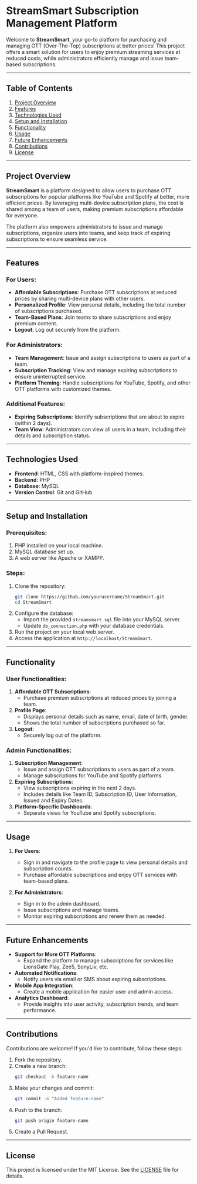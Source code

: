 # **StreamSmart Subscription Management Platform**

Welcome to **StreamSmart**, your go-to platform for purchasing and managing OTT (Over-The-Top) subscriptions at better prices! This project offers a smart solution for users to enjoy premium streaming services at reduced costs, while administrators efficiently manage and issue team-based subscriptions.

---

## **Table of Contents**

1. [Project Overview](#project-overview)
2. [Features](#features)
3. [Technologies Used](#technologies-used)
4. [Setup and Installation](#setup-and-installation)
5. [Functionality](#functionality)
6. [Usage](#usage)
7. [Future Enhancements](#future-enhancements)
8. [Contributions](#contributions)
9. [License](#license)

---

## **Project Overview**

**StreamSmart** is a platform designed to allow users to purchase OTT subscriptions for popular platforms like YouTube and Spotify at better, more efficient prices. By leveraging multi-device subscription plans, the cost is shared among a team of users, making premium subscriptions affordable for everyone.

The platform also empowers administrators to issue and manage subscriptions, organize users into teams, and keep track of expiring subscriptions to ensure seamless service.

---

## **Features**

### For Users:
- **Affordable Subscriptions**: Purchase OTT subscriptions at reduced prices by sharing multi-device plans with other users.
- **Personalized Profile**: View personal details, including the total number of subscriptions purchased.
- **Team-Based Plans**: Join teams to share subscriptions and enjoy premium content.
- **Logout**: Log out securely from the platform.

### For Administrators:
- **Team Management**: Issue and assign subscriptions to users as part of a team.
- **Subscription Tracking**: View and manage expiring subscriptions to ensure uninterrupted service.
- **Platform Theming**: Handle subscriptions for YouTube, Spotify, and other OTT platforms with customized themes.

### Additional Features:
- **Expiring Subscriptions**: Identify subscriptions that are about to expire (within 2 days).
- **Team View**: Administrators can view all users in a team, including their details and subscription status.

---

## **Technologies Used**

- **Frontend**: HTML, CSS with platform-inspired themes.
- **Backend**: PHP
- **Database**: MySQL
- **Version Control**: Git and GitHub

---

## **Setup and Installation**

### Prerequisites:
1. PHP installed on your local machine.
2. MySQL database set up.
3. A web server like Apache or XAMPP.

### Steps:
1. Clone the repository:
   ```bash
   git clone https://github.com/yourusername/StreamSmart.git
   cd StreamSmart
   ```
2. Configure the database:
   - Import the provided `streamsmart.sql` file into your MySQL server.
   - Update `db_connection.php` with your database credentials.
3. Run the project on your local web server.
4. Access the application at `http://localhost/StreamSmart`.

---

## **Functionality**

### **User Functionalities:**
1. **Affordable OTT Subscriptions**:
   - Purchase premium subscriptions at reduced prices by joining a team.
2. **Profile Page**:
   - Displays personal details such as name, email, date of birth, gender.
   - Shows the total number of subscriptions purchased so far.
3. **Logout**:
   - Securely log out of the platform.

### **Admin Functionalities:**
1. **Subscription Management**:
   - Issue and assign OTT subscriptions to users as part of a team.
   - Manage subscriptions for YouTube and Spotify platforms.
2. **Expiring Subscriptions**:
   - View subscriptions expiring in the next 2 days.
   - Includes details like Team ID, Subscription ID, User Information, Issued and Expiry Dates.
3. **Platform-Specific Dashboards**:
   - Separate views for YouTube and Spotify subscriptions.

---

## **Usage**

1. **For Users**:
   - Sign in and navigate to the profile page to view personal details and subscription counts.
   - Purchase affordable subscriptions and enjoy OTT services with team-based plans.

2. **For Administrators**:
   - Sign in to the admin dashboard.
   - Issue subscriptions and manage teams.
   - Monitor expiring subscriptions and renew them as needed.

---

## **Future Enhancements**

- **Support for More OTT Platforms**:
  - Expand the platform to manage subscriptions for services like LionsGate Play, Zee5, SonyLiv, etc.
- **Automated Notifications**:
  - Notify users via email or SMS about expiring subscriptions.
- **Mobile App Integration**:
  - Create a mobile application for easier user and admin access.
- **Analytics Dashboard**:
  - Provide insights into user activity, subscription trends, and team performance.

---

## **Contributions**

Contributions are welcome! If you'd like to contribute, follow these steps:
1. Fork the repository.
2. Create a new branch:
   ```bash
   git checkout -b feature-name
   ```
3. Make your changes and commit:
   ```bash
   git commit -m "Added feature-name"
   ```
4. Push to the branch:
   ```bash
   git push origin feature-name
   ```
5. Create a Pull Request.

---

## **License**

This project is licensed under the MIT License. See the [LICENSE](LICENSE) file for details.
